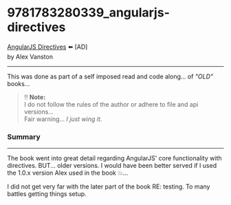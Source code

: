 # 9781783280339_angularjs-directives

[AngularJS Directives](https://amzn.to/3AFf6li) :arrow_left: [AD]  
by Alex Vanston

___

This was done as part of a self imposed read and code along... of _&quot;OLD&quot;_ books...

> :bangbang: **Note:**  
> I do not follow the rules of the author or adhere to file and api versions...  
> Fair warning... _I just wing it._

### Summary
---
The book went into great detail regarding AngularJS' core functionality with directives. BUT... older versions. I would have been better served if I used the 1.0.x version Alex used in the book :boom:...

I did not get very far with the later part of the book RE: testing. To many battles getting things setup.